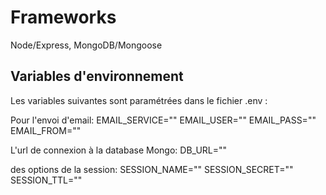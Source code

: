 # Frameworks

Node/Express, MongoDB/Mongoose

## Variables d'environnement

Les variables suivantes sont paramétrées dans le fichier .env :

Pour l'envoi d'email:
    EMAIL_SERVICE=""
    EMAIL_USER=""
    EMAIL_PASS=""
    EMAIL_FROM=""

L'url de connexion à la database Mongo:
    DB_URL=""

des options de la session:
    SESSION_NAME=""
    SESSION_SECRET=""
    SESSION_TTL=""
